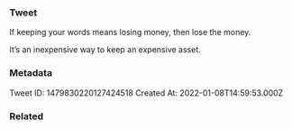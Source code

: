 ### Tweet
If keeping your words means losing money, then lose the money. 

It’s an inexpensive way to keep an expensive asset.

### Metadata
Tweet ID: 1479830220127424518
Created At: 2022-01-08T14:59:53.000Z

### Related

